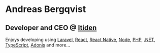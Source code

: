 # Andreas Bergqvist
## Developer and CEO @ [Itiden](https://www.itiden,se)

Enjoys developing using [Laravel](https://github.com/laravel), [React](https://github.com/facebook/react), [React Native](https://github.com/facebook/react-native), [Node](https://github.com/nodejs/node), [PHP](https://github.com/php), [.NET](https://github.com/dotnet), [TypeScript](https://github.com/microsoft/TypeScript), [Adonis](https://github.com/adonisjs) and more...
